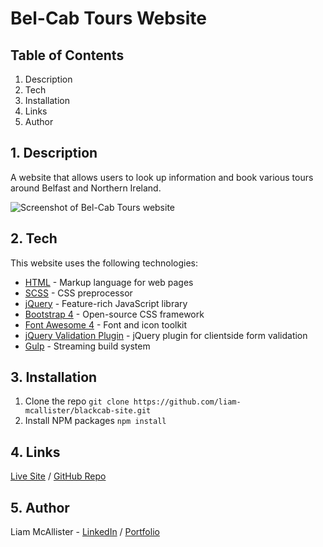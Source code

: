 # Bel-Cab Tours Website

## Table of Contents

1. Description
2. Tech
3. Installation
4. Links
5. Author

## 1. Description

A website that allows users to look up information and book various tours around Belfast and Northern Ireland.

![Screenshot of Bel-Cab Tours website](http://www.liamsportfolio.site/images/screenshots/blackcab.jpg)

## 2. Tech

This website uses the following technologies:

-   [HTML](https://developer.mozilla.org/en-US/docs/Web/HTML) - Markup language for web pages
-   [SCSS](https://sass-lang.com/) - CSS preprocessor
-   [jQuery](https://jquery.com/) - Feature-rich JavaScript library
-   [Bootstrap 4](https://getbootstrap.com/) - Open-source CSS framework
-   [Font Awesome 4](https://fontawesome.com/) - Font and icon toolkit
-   [jQuery Validation Plugin](https://jqueryvalidation.org/) - jQuery plugin for clientside form validation
-   [Gulp](http://gulpjs.com) - Streaming build system

## 3. Installation

1. Clone the repo
   `git clone https://github.com/liam-mcallister/blackcab-site.git`
2. Install NPM packages
   `npm install`

## 4. Links

[Live Site](https://liam-mcallister.github.io/blackcab-site/) / [GitHub Repo](https://github.com/liam-mcallister/blackcab-site)

## 5. Author

Liam McAllister - [LinkedIn](https://www.linkedin.com/in/liam-mcallister-598268192/) / [Portfolio](http://www.liamsportfolio.site/)
